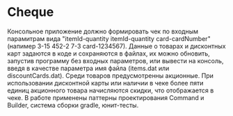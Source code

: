 # Cheque

Консольное приложение должно формировать чек по входным парамитрам вида "itemId-quantity itemId-quantity card-cardNumber"(напимер 3-15 452-2 7-3 card-1234567). Данные о товарах и дисконтных карт задаются в коде и сохраняются в файлах, их можно обновить, запустив программу без входных параметров, или вывести на консоль, введя в качестве параметра имя файла (items.dat или discountCards.dat). Среди товаров предусмотренны акционные. При использовании дисконтной карты или наличии в чеке более пяти единиц акционного товара начисляются скидки, что отображается в чеке.
В работе применены паттерны проектирования Command и Builder, система сборки gradle, юнит-тесты.
